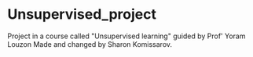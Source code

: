 # Unsupervised_project
Project in a course called "Unsupervised learning" guided by Prof' Yoram Louzon
Made and changed by Sharon Komissarov.
